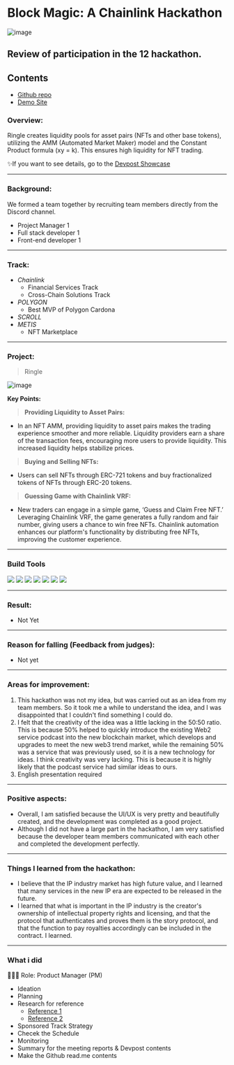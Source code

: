 # Block Magic: A Chainlink Hackathon
![image](https://github.com/Joseph-hackathon/hackathon/assets/144579614/c5d8ac1c-f0b7-4f6f-91a9-ccd4a730b52f)

## Review of participation in the 12 hackathon.

## Contents
- [Github repo](https://github.com/SUNIDHI-JAIN125/Block-Magic-Hackathon)
- [Demo Site](https://block-magic-hackathon.vercel.app/)

### Overview:
Ringle creates liquidity pools for asset pairs (NFTs and other base tokens), utilizing the AMM (Automated Market Maker) model and the Constant Product formula (xy = k). This ensures high liquidity for NFT trading.

✨If you want to see details, go to the [Devpost Showcase](https://devpost.com/software/ringle?ref_content=my-projects-tab&ref_feature=my_projects)

---
### Background:
We formed a team together by recruiting team members directly from the Discord channel.
- Project Manager 1
- Full stack developer 1
- Front-end developer 1

---
### Track:

- *Chainlink*
  - Financial Services Track
  - Cross-Chain Solutions Track
- *POLYGON*
  - Best MVP of Polygon Cardona
- *SCROLL*
- *METIS*
  - NFT Marketplace

---
### Project:
> Ringle

![image](https://github.com/Joseph-hackathon/hackathon/assets/144579614/65ed9757-8b47-4e7e-b478-1415b0c618bd)

**Key Points:**

> **Providing Liquidity to Asset Pairs:**
- In an NFT AMM, providing liquidity to asset pairs makes the trading experience smoother and more reliable. Liquidity providers earn a share of the transaction fees, encouraging more users to provide liquidity. This increased liquidity helps stabilize prices.

> **Buying and Selling NFTs:**
- Users can sell NFTs through ERC-721 tokens and buy fractionalized tokens of NFTs through ERC-20 tokens.

> **Guessing Game with Chainlink VRF:**
- New traders can engage in a simple game, ‘Guess and Claim Free NFT.’ Leveraging Chainlink VRF, the game generates a fully random and fair number, giving users a chance to win free NFTs. Chainlink automation enhances our platform's functionality by distributing free NFTs, improving the customer experience.

---
### Build Tools
<img src="https://img.shields.io/badge/Typescript-3178C6?style=flat&logo=typescript&logoColor=white"/> <img src="https://img.shields.io/badge/Go-00ADD8?style=flat&logo=go&logoColor=white"/> <img src="https://img.shields.io/badge/JavaScript-F7DF1E?style=flat&logo=javascript&logoColor=white"/> <img src="https://img.shields.io/badge/Next.js-ffffff?style=flat&logo=nextdotjs&logoColor=black"/> <img src="https://img.shields.io/badge/React-61DAFB?style=flat&logo=react&logoColor=white"/> <img src="https://img.shields.io/badge/Solidity-363636?style=flat&logo=solidity&logoColor=white"/> <img src="https://img.shields.io/badge/Web3.js-F16822?style=flat&logo=web3dotjs&logoColor=white"/>

---
### Result:
- Not Yet

---
### Reason for falling (Feedback from judges):
- Not yet
---
### Areas for improvement:
1) This hackathon was not my idea, but was carried out as an idea from my team members. So it took me a while to understand the idea, and I was disappointed that I couldn't find something I could do.
2) I felt that the creativity of the idea was a little lacking in the 50:50 ratio. This is because 50% helped to quickly introduce the existing Web2 service podcast into the new blockchain market, which develops and upgrades to meet the new web3 trend market, while the remaining 50% was a service that was previously used, so it is a new technology for ideas. I think creativity was very lacking.  This is because it is highly likely that the podcast service had similar ideas to ours.
3) English presentation required

---
### Positive aspects:
- Overall, I am satisfied because the UI/UX is very pretty and beautifully created, and the development was completed as a good project.
- Although I did not have a large part in the hackathon, I am very satisfied because the developer team members communicated with each other and completed the development perfectly.
---
### Things I learned from the hackathon:
- I believe that the IP industry market has high future value, and I learned that many services in the new IP era are expected to be released in the future.
- I learned that what is important in the IP industry is the creator's ownership of intellectual property rights and licensing, and that the protocol that authenticates and proves them is the story protocol, and that the function to pay royalties accordingly can be included in the contract. I learned.

---
### What i did
👨🏼‍💻 Role: Product Manager (PM)

- Ideation
- Planning
- Research for reference
  - [Reference 1](https://github.com/outdoteth/caviar)
  - [Reference 2](https://github.com/easonnong/penguin-finance)
- Sponsored Track Strategy
- Checek the Schedule
- Monitoring
- Summary for the meeting reports & Devpost contents
- Make the Github read.me contents

